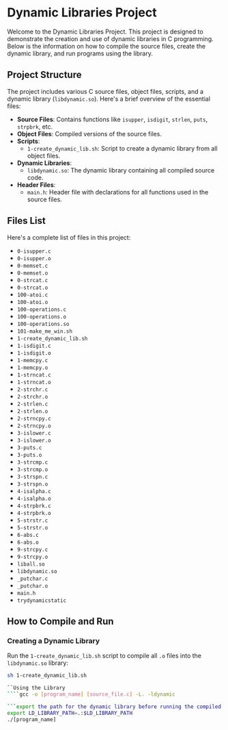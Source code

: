 # Dynamic Libraries Project

Welcome to the Dynamic Libraries Project. This project is designed to demonstrate the creation and use of dynamic libraries in C programming. Below is the information on how to compile the source files, create the dynamic library, and run programs using the library.

## Project Structure

The project includes various C source files, object files, scripts, and a dynamic library (`libdynamic.so`). Here's a brief overview of the essential files:

- **Source Files**: Contains functions like `isupper`, `isdigit`, `strlen`, `puts`, `strpbrk`, etc.
- **Object Files**: Compiled versions of the source files.
- **Scripts**:
  - `1-create_dynamic_lib.sh`: Script to create a dynamic library from all object files.
- **Dynamic Libraries**:
  - `libdynamic.so`: The dynamic library containing all compiled source code.
- **Header Files**:
  - `main.h`: Header file with declarations for all functions used in the source files.

## Files List

Here's a complete list of files in this project:

- `0-isupper.c`
- `0-isupper.o`
- `0-memset.c`
- `0-memset.o`
- `0-strcat.c`
- `0-strcat.o`
- `100-atoi.c`
- `100-atoi.o`
- `100-operations.c`
- `100-operations.o`
- `100-operations.so`
- `101-make_me_win.sh`
- `1-create_dynamic_lib.sh`
- `1-isdigit.c`
- `1-isdigit.o`
- `1-memcpy.c`
- `1-memcpy.o`
- `1-strncat.c`
- `1-strncat.o`
- `2-strchr.c`
- `2-strchr.o`
- `2-strlen.c`
- `2-strlen.o`
- `2-strncpy.c`
- `2-strncpy.o`
- `3-islower.c`
- `3-islower.o`
- `3-puts.c`
- `3-puts.o`
- `3-strcmp.c`
- `3-strcmp.o`
- `3-strspn.c`
- `3-strspn.o`
- `4-isalpha.c`
- `4-isalpha.o`
- `4-strpbrk.c`
- `4-strpbrk.o`
- `5-strstr.c`
- `5-strstr.o`
- `6-abs.c`
- `6-abs.o`
- `9-strcpy.c`
- `9-strcpy.o`
- `liball.so`
- `libdynamic.so`
- `_putchar.c`
- `_putchar.o`
- `main.h`
- `trydynamicstatic`

## How to Compile and Run

### Creating a Dynamic Library

Run the `1-create_dynamic_lib.sh` script to compile all `.o` files into the `libdynamic.so` library:

```bash
sh 1-create_dynamic_lib.sh

``Using the Library
````gcc -o [program_name] [source_file.c] -L. -ldynamic

```export the path for the dynamic library before running the compiled program
export LD_LIBRARY_PATH=.:$LD_LIBRARY_PATH
./[program_name]
